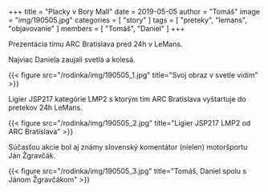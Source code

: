 +++
title = "Placky v Bory Mall"
date = 2019-05-05
author = "Tomáš"
image = "img/190505.jpg"
categories = [ "story" ]
tags = [ "preteky", "lemans", "objavovanie" ]
members = [ "Tomáš", "Daniel" ]
+++

Prezentácia tímu ARC Bratislava pred 24h v LeMans.

<!--more-->

Najviac Daniela zaujali svetlá a kolesá.

{{< figure src="/rodinka/img/190505_1.jpg" title="Svoj obraz v svetle vidím" >}}

Ligier JSP217 kategórie LMP2 s ktorým tím ARC Bratislava vyštartuje do pretekov 24h LeMans.

{{< figure src="/rodinka/img/190505_2.jpg" title="Ligier JSP217 LMP2 od ARC Bratislava" >}}

Súčasťou akcie bol aj známy slovenský komentátor (nielen) motoršportu Ján Žgravčák.

{{< figure src="/rodinka/img/190505_3.jpg" title="Tomáš, Daniel spolu s Jánom Žgravčákom" >}}

